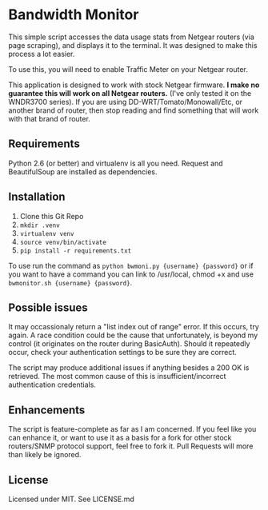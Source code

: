 # Bandwidth Monitor

This simple script accesses the data usage stats from Netgear routers (via page scraping), and displays it to the terminal. It was designed to make this process a lot easier.

To use this, you will need to enable Traffic Meter on your Netgear router.

 This application is designed to work with stock Netgear firmware. **I make no guarantee this will work on all Netgear routers.** (I've only tested it on the WNDR3700 series). If you are using DD-WRT/Tomato/Monowall/Etc, or another brand of router, then stop reading and find something that will work with that brand of router.

## Requirements
Python 2.6 (or better) and virtualenv is all you need. Request and BeautifulSoup are installed as dependencies.

## Installation
1. Clone this Git Repo
2. `mkdir .venv`
3. `virtualenv venv`
4. `source venv/bin/activate`
5. `pip install -r requirements.txt`

To use run the command as `python bwmoni.py {username} {password}` or if you want to have a command you can link to /usr/local, chmod +x and use `bwmonitor.sh {username} {password}`.

## Possible issues
It may occassionaly return a "list index out of range" error. If this occurs, try again. A race condition could be the cause that unfortunately, is beyond my control (it originates on the router during BasicAuth). Should it repeatedly occur, check your authentication settings to be sure they are correct.

The script may produce additional issues if anything besides a 200 OK is retrieved. The most common cause of this is insufficient/incorrect authentication credentials.

## Enhancements
The script is feature-complete as far as I am concerned. If you feel like you can enhance it, or want to use it as a basis for a fork for other stock routers/SNMP protocol support, feel free to fork it. Pull Requests will more than likely be ignored.

## License
Licensed under MIT. See LICENSE.md
